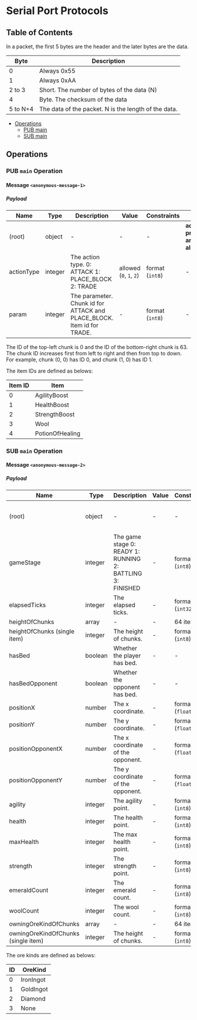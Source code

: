 # Serial Port Protocols

## Table of Contents

In a packet, the first 5 bytes are the header and the later bytes are the data.

| Byte     | Description                                          |
| -------- | ---------------------------------------------------- |
| 0        | Always 0x55                                          |
| 1        | Always 0xAA                                          |
| 2 to 3   | Short. The number of bytes of the data (N)           |
| 4        | Byte. The checksum of the data                       |
| 5 to N+4 | The data of the packet. N is the length of the data. |

* [Operations](#operations)
  * [PUB main](#pub-main-operation)
  * [SUB main](#sub-main-operation)

## Operations

### PUB `main` Operation

#### Message `<anonymous-message-1>`

##### Payload

| Name       | Type    | Description                                                            | Value                   | Constraints     | Notes                                     |
| ---------- | ------- | ---------------------------------------------------------------------- | ----------------------- | --------------- | ----------------------------------------- |
| (root)     | object  | -                                                                      | -                       | -               | **additional properties are NOT allowed** |
| actionType | integer | The action type. 0: ATTACK 1: PLACE_BLOCK 2: TRADE                     | allowed (`0`, `1`, `2`) | format (`int8`) | -                                         |
| param      | integer | The parameter. Chunk id for ATTACK and PLACE_BLOCK. Item id for TRADE. | -                       | format (`int8`) | -                                         |

The ID of the top-left chunk is 0 and the ID of the bottom-right chunk is 63. The chunk ID increases first from left to right and then from top to down. For example, chunk (0, 0) has ID 0, and chunk (1, 0) has ID 1.

The item IDs are defined as belows:

| Item ID | Item |
|---|---|
| 0 | AgilityBoost |
| 1 | HealthBoost |
| 2 | StrengthBoost |
| 3 | Wool |
| 4 | PotionOfHealing |

### SUB `main` Operation

#### Message `<anonymous-message-2>`

##### Payload

| Name                         | Type           | Description                                                | Value | Constraints      | Notes                                     |
| ---------------------------- | -------------- | ---------------------------------------------------------- | ----- | ---------------- | ----------------------------------------- |
| (root)                       | object         | -                                                          | -     | -                | **additional properties are NOT allowed** |
| gameStage                    | integer        | The game stage 0: READY 1: RUNNING 2: BATTLING 3: FINISHED | -     | format (`int8`)  | -                                         |
| elapsedTicks                 | integer        | The elapsed ticks.                                         | -     | format (`int32`) | -                                         |
| heightOfChunks               | array<integer> | -                                                          | -     | 64 items         | -                                         |
| heightOfChunks (single item) | integer        | The height of chunks.                                      | -     | format (`int8`)  | -                                         |
| hasBed                       | boolean        | Whether the player has bed.                                | -     | -                | -                                         |
| hasBedOpponent               | boolean        | Whether the opponent has bed.                              | -     | -                | -                                         |
| positionX                    | number         | The x coordinate.                                          | -     | format (`float`) | -                                         |
| positionY                    | number         | The y coordinate.                                          | -     | format (`float`) | -                                         |
| positionOpponentX            | number         | The x coordinate of the opponent.                          | -     | format (`float`) | -                                         |
| positionOpponentY            | number         | The y coordinate of the opponent.                          | -     | format (`float`) | -                                         |
| agility                      | integer        | The agility point.                                         | -     | format (`int8`)  | -                                         |
| health                       | integer        | The health point.                                          | -     | format (`int8`)  | -                                         |
| maxHealth                    | integer        | The max health point.                                      | -     | format (`int8`)  | -                                         |
| strength                     | integer        | The strength point.                                        | -     | format (`int8`)  | -                                         |
| emeraldCount                 | integer        | The emerald count.                                         | -     | format (`int8`)  | -                                         |
| woolCount                    | integer        | The wool count.                                            | -     | format (`int8`)  | -                                         |
| owningOreKindOfChunks               | array<integer> | -                                                          | -     | 64 items         | -                                         |
| owningOreKindOfChunks (single item) | integer        | The height of chunks.                                      | -     | format (`int8`)  | -                                         |

The ore kinds are defined as belows:

| ID | OreKind |
|---|---|
| 0 | IronIngot |
| 1 | GoldIngot |
| 2 | Diamond |
| 3 | None |
